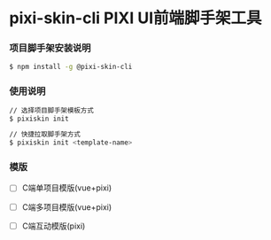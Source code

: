 # pixi-skin-cli PIXI UI前端脚手架工具
### 项目脚手架安装说明

``` bash
$ npm install -g @pixi-skin-cli
```
### 使用说明
``` bash
// 选择项目脚手架模板方式
$ pixiskin init

// 快捷拉取脚手架方式
$ pixiskin init <template-name>
```
### 模版
- [ ] C端单项目模版(vue+pixi)
- [ ] C端多项目模版(vue+pixi)
- [ ] C端互动模版(pixi)

